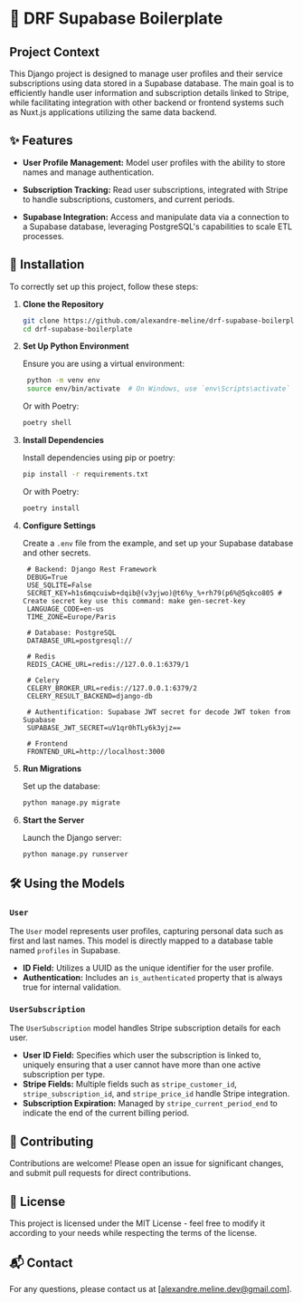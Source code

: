 # 🌟 DRF Supabase Boilerplate

## Project Context

This Django project is designed to manage user profiles and their service subscriptions using data stored in a Supabase database. The main goal is to efficiently handle user information and subscription details linked to Stripe, while facilitating integration with other backend or frontend systems such as Nuxt.js applications utilizing the same data backend.

## ✨ Features

- **User Profile Management:** Model user profiles with the ability to store names and manage authentication.
  
- **Subscription Tracking:** Read user subscriptions, integrated with Stripe to handle subscriptions, customers, and current periods.

- **Supabase Integration:** Access and manipulate data via a connection to a Supabase database, leveraging PostgreSQL's capabilities to scale ETL processes.

## 🚀 Installation

To correctly set up this project, follow these steps:

1. **Clone the Repository**

   ```bash
   git clone https://github.com/alexandre-meline/drf-supabase-boilerplate.git
   cd drf-supabase-boilerplate
   ```

2. **Set Up Python Environment**

   Ensure you are using a virtual environment:

   ```bash
    python -m venv env
    source env/bin/activate  # On Windows, use `env\Scripts\activate`
   ```

   Or with Poetry:

   ```bash
   poetry shell
   ```

3. **Install Dependencies**

   Install dependencies using pip or poetry:

   ```bash
   pip install -r requirements.txt
   ```

   Or with Poetry:

   ```bash
   poetry install
   ```

4. **Configure Settings**

   Create a `.env` file from the example, and set up your Supabase database and other secrets.

   ```text
    # Backend: Django Rest Framework
    DEBUG=True
    USE_SQLITE=False
    SECRET_KEY=h1s6mqcuiwb+dqib@(v3yjwo)@t6%y_%+rh79(p6%@5qkco805 # Create secret key use this command: make gen-secret-key
    LANGUAGE_CODE=en-us
    TIME_ZONE=Europe/Paris
    
    # Database: PostgreSQL
    DATABASE_URL=postgresql://
    
    # Redis
    REDIS_CACHE_URL=redis://127.0.0.1:6379/1
    
    # Celery
    CELERY_BROKER_URL=redis://127.0.0.1:6379/2
    CELERY_RESULT_BACKEND=django-db
    
    # Authentification: Supabase JWT secret for decode JWT token from Supabase
    SUPABASE_JWT_SECRET=uV1qr0hTLy6k3yjz==

    # Frontend
    FRONTEND_URL=http://localhost:3000
   ```

5. **Run Migrations**

   Set up the database:

   ```bash
   python manage.py migrate
   ```

6. **Start the Server**

   Launch the Django server:

   ```bash
   python manage.py runserver
   ```

## 🛠️ Using the Models

### `User`

The `User` model represents user profiles, capturing personal data such as first and last names. This model is directly mapped to a database table named `profiles` in Supabase.

- **ID Field:** Utilizes a UUID as the unique identifier for the user profile.
- **Authentication:** Includes an `is_authenticated` property that is always true for internal validation.

### `UserSubscription`

The `UserSubscription` model handles Stripe subscription details for each user.

- **User ID Field:**
  Specifies which user the subscription is linked to, uniquely ensuring that a user cannot have more than one active subscription per type.
- **Stripe Fields:**
  Multiple fields such as `stripe_customer_id`, `stripe_subscription_id`, and `stripe_price_id` handle Stripe integration.
- **Subscription Expiration:** Managed by `stripe_current_period_end` to indicate the end of the current billing period.

## 🤝 Contributing

Contributions are welcome! Please open an issue for significant changes, and submit pull requests for direct contributions.

## 📜 License

This project is licensed under the MIT License - feel free to modify it according to your needs while respecting the terms of the license.

## 📬 Contact

For any questions, please contact us at [alexandre.meline.dev@gmail.com].
